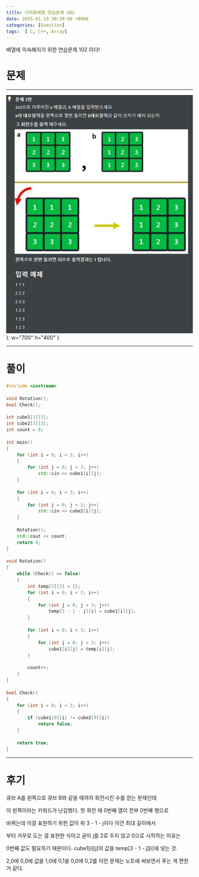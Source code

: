 ```yaml
---
title: 다차원배열 연습문제 102
date: 2025-01-19 20:39:00 +0900
categories: [Question]  
tags:  [ C, C++, Array]
---
```


배열에 익숙해지기 위한 연습문제 102 이다!

# 문제   
---------------------------------------
![Desktop View](/assets/img/Array102.png){: w="700" h="400" }

---------------------------------------

# 풀이

```c++
#include <iostream>

void Rotation();
bool Check();

int cube1[3][3];
int cube2[3][3];
int count = 0;

int main()
{
    for (int i = 0; i < 3; i++)
    {
        for (int j = 0; j < 3; j++)
            std::cin >> cube1[i][j];
    }
    
    for (int i = 0; i < 3; i++)
    {
        for (int j = 0; j < 3; j++)
            std::cin >> cube2[i][j];
    }
    
    Rotation();
    std::cout << count;
    return 0;
}

void Rotation()
{
    while (Check() == false)
    {
        int temp[3][3] = {};
        for (int i = 0; i < 3; i++)
        {
            for (int j = 0; j < 3; j++)           
                temp[3 - 1 - j][i] = cube1[i][j];         
        }
         
        for (int i = 0; i < 3; i++)
        {
            for (int j = 0; j < 3; j++)
                cube1[i][j] = temp[i][j];
        }
         
        count++;
    }
}

bool Check()
{
    for (int i = 0; i < 3; i++)
    {
        if (cube1[0][i] != cube2[0][i])
            return false;
    }
    
    return true;
}
```
---------------------------------------

# 후기

큐브 A를 왼쪽으로 큐브 B와 같을 때까지 회전시킨 수를 얻는 문제인데

이 왼쪽이라는 키워드가 난감했다. 첫 회전 때 0번째 열이 전부 0번째 행으로

바뀌는데 이걸 표현하기 위한 값이 위 3 - 1 - j이다 이건 최대 길이에서

부터 거꾸로 도는 걸 표현한 식이고 굳이 j를 2로 두지 않고 0으로 시작하는 이유는

0번째 값도 필요하기 때문이다. cube1[i][j]의 값을 temp[3 - 1 - j][i]에 넣는 것.

2,0에 0,0에 값을 1,0에 0,1을 0,0에 0,2를 이런 문제는 노트에 써보면서 푸는 게 편한 거 같다.
